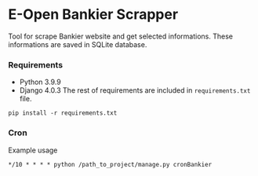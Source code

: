 # E-Open Bankier Scrapper

Tool for scrape Bankier website and get selected informations. These informations are saved in SQLite database.

### Requirements
- Python 3.9.9
- Django 4.0.3
The rest of requirements are included in `requirements.txt` file.

```
pip install -r requirements.txt
```

### Cron
Example usage
```
*/10 * * * * python /path_to_project/manage.py cronBankier
```
